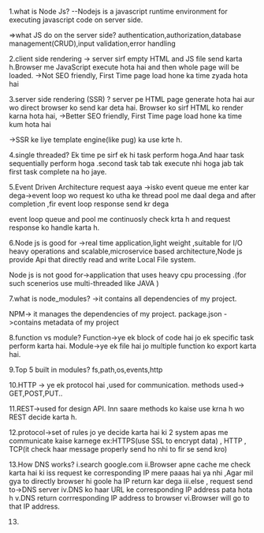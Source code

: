 1.what is Node Js?
--Nodejs is a javascript runtime environment for executing javascript code on server side. 

=>what JS do on the server side?
authentication,authorization,database management(CRUD),input validation,error handling

2.client side rendering ->
server sirf empty HTML and JS file send karta h.Browser me JavaScript execute hota hai and then whole page will be loaded.
->Not SEO friendly, First Time page load hone ka time zyada hota hai 

3.server side rendering (SSR) ?
server pe HTML page generate hota hai aur wo direct browser ko send kar deta hai. Browser ko sirf HTML ko render karna hota hai, 
->Better SEO friendly, First Time page load hone ka time kum hota hai 

->SSR ke liye template engine(like pug) ka use krte h.

4.single threaded?
Ek time pe sirf ek hi task perform hoga.And haar task sequentially perform hoga .second task tab tak execute nhi hoga jab tak first task complete na ho jaye.



5.Event Driven Architecture
request aaya ->isko event queue me enter kar dega->event loop wo request ko utha ke thread pool me daal dega and after completion ,fir event loop response send kr dega

event loop queue and pool me continuosly check krta h and request response ko handle karta h. 

6.Node js is good for ->real time application,light weight ,suitable for I/O heavy operations and scalable,microservice based architecture,Node js provide Api that directly read and write Local File system.

Node js is not good for->application that uses heavy cpu processing .(for such scenerios use multi-threaded like JAVA )

7.what is node_modules? ->it contains all dependencies of my project.

NPM-> it manages the dependencies of my project.
package.json ->contains metadata of my project

8.function vs module?
Function->ye ek block of code hai jo ek specific task perform karta hai.
Module->ye ek file hai jo multiple function ko export karta hai.

9.Top 5 built in modules?
fs,path,os,events,http

10.HTTP -> ye ek protocol hai ,used for communication.
methods used-> GET,POST,PUT..

11.REST->used for design API.
Inn saare methods ko kaise use krna h wo REST decide karta h.

12.protocol->set of rules jo ye decide karta hai ki 2 system apas me communicate kaise karnege
ex:HTTPS(use SSL to encrypt data) , HTTP , TCP(it check haar message properly send ho nhi to fir se send kro)

13.How DNS works?
i.search google.com
ii.Browser apne cache me check karta hai ki iss request ke corresponding IP mere paaas hai ya nhi ,Agar mil gya to directly browser hi goole ha IP return kar dega
iii.else , request send to->DNS server
iv.DNS ko haar URL ke corresponding IP address pata hota h
v.DNS return corrresponding IP address to browser
vi.Browser will go to that IP address.

13. 


